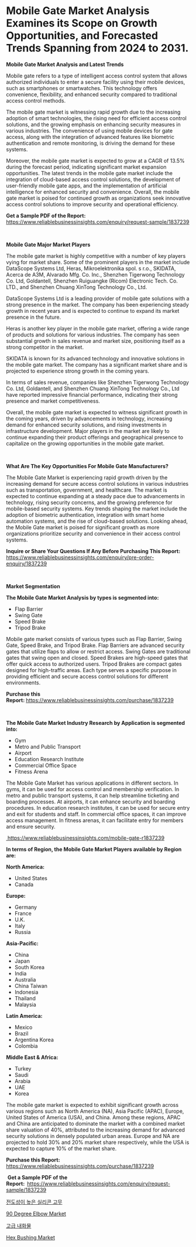 <p><h1>Mobile Gate Market Analysis Examines its Scope on Growth Opportunities, and Forecasted Trends Spanning from 2024 to 2031.</h1></p><p><strong>Mobile Gate Market Analysis and Latest Trends</strong></p>
<p><p>Mobile gate refers to a type of intelligent access control system that allows authorized individuals to enter a secure facility using their mobile devices, such as smartphones or smartwatches. This technology offers convenience, flexibility, and enhanced security compared to traditional access control methods.</p><p>The mobile gate market is witnessing rapid growth due to the increasing adoption of smart technologies, the rising need for efficient access control solutions, and the growing emphasis on enhancing security measures in various industries. The convenience of using mobile devices for gate access, along with the integration of advanced features like biometric authentication and remote monitoring, is driving the demand for these systems.</p><p>Moreover, the mobile gate market is expected to grow at a CAGR of 13.5% during the forecast period, indicating significant market expansion opportunities. The latest trends in the mobile gate market include the integration of cloud-based access control solutions, the development of user-friendly mobile gate apps, and the implementation of artificial intelligence for enhanced security and convenience. Overall, the mobile gate market is poised for continued growth as organizations seek innovative access control solutions to improve security and operational efficiency.</p></p>
<p><strong>Get a Sample PDF of the Report:&nbsp;</strong> <a href="https://www.reliablebusinessinsights.com/enquiry/request-sample/1837239">https://www.reliablebusinessinsights.com/enquiry/request-sample/1837239</a></p>
<p>&nbsp;</p>
<p><strong>Mobile Gate Major Market Players</strong></p>
<p><p>The mobile gate market is highly competitive with a number of key players vying for market share. Some of the prominent players in the market include DataScope Systems Ltd, Heras, Mikroelektronika spol. s r.o., SKIDATA, Acerca de A3M, Alvarado Mfg. Co. Inc., Shenzhen Tigerwong Technology Co. Ltd, Goldantell, Shenzhen Ruiguangke (Ricom) Electronic Tech. Co. LTD., and Shenzhen Chuang XinTong Technology Co., Ltd.</p><p>DataScope Systems Ltd is a leading provider of mobile gate solutions with a strong presence in the market. The company has been experiencing steady growth in recent years and is expected to continue to expand its market presence in the future.</p><p>Heras is another key player in the mobile gate market, offering a wide range of products and solutions for various industries. The company has seen substantial growth in sales revenue and market size, positioning itself as a strong competitor in the market.</p><p>SKIDATA is known for its advanced technology and innovative solutions in the mobile gate market. The company has a significant market share and is projected to experience strong growth in the coming years.</p><p>In terms of sales revenue, companies like Shenzhen Tigerwong Technology Co. Ltd, Goldantell, and Shenzhen Chuang XinTong Technology Co., Ltd have reported impressive financial performance, indicating their strong presence and market competitiveness.</p><p>Overall, the mobile gate market is expected to witness significant growth in the coming years, driven by advancements in technology, increasing demand for enhanced security solutions, and rising investments in infrastructure development. Major players in the market are likely to continue expanding their product offerings and geographical presence to capitalize on the growing opportunities in the mobile gate market.</p></p>
<p>&nbsp;</p>
<p><strong>What Are The Key Opportunities For Mobile Gate Manufacturers?</strong></p>
<p><p>The Mobile Gate Market is experiencing rapid growth driven by the increasing demand for secure access control solutions in various industries such as transportation, government, and healthcare. The market is expected to continue expanding at a steady pace due to advancements in technology, rising security concerns, and the growing preference for mobile-based security systems. Key trends shaping the market include the adoption of biometric authentication, integration with smart home automation systems, and the rise of cloud-based solutions. Looking ahead, the Mobile Gate market is poised for significant growth as more organizations prioritize security and convenience in their access control systems.</p></p>
<p><strong>Inquire or Share Your Questions If Any Before Purchasing This Report:</strong> <a href="https://www.reliablebusinessinsights.com/enquiry/pre-order-enquiry/1837239">https://www.reliablebusinessinsights.com/enquiry/pre-order-enquiry/1837239</a></p>
<p>&nbsp;</p>
<p><strong>Market Segmentation</strong></p>
<p><strong>The Mobile Gate Market Analysis by types is segmented into:</strong></p>
<p><ul><li>Flap Barrier</li><li>Swing Gate</li><li>Speed Brake</li><li>Tripod Brake</li></ul></p>
<p><p>Mobile gate market consists of various types such as Flap Barrier, Swing Gate, Speed Brake, and Tripod Brake. Flap Barriers are advanced security gates that utilize flaps to allow or restrict access. Swing Gates are traditional gates that swing open and closed. Speed Brakes are high-speed gates that offer quick access to authorized users. Tripod Brakes are compact gates designed for high-traffic areas. Each type serves a specific purpose in providing efficient and secure access control solutions for different environments.</p></p>
<p><strong>Purchase this Report:&nbsp;</strong><a href="https://www.reliablebusinessinsights.com/purchase/1837239">https://www.reliablebusinessinsights.com/purchase/1837239</a></p>
<p>&nbsp;</p>
<p><strong>The Mobile Gate Market Industry Research by Application is segmented into:</strong></p>
<p><ul><li>Gym</li><li>Metro and Public Transport</li><li>Airport</li><li>Education Research Institute</li><li>Commercial Office Space</li><li>Fitness Arena</li></ul></p>
<p><p>The Mobile Gate Market has various applications in different sectors. In gyms, it can be used for access control and membership verification. In metro and public transport systems, it can help streamline ticketing and boarding processes. At airports, it can enhance security and boarding procedures. In education research institutes, it can be used for secure entry and exit for students and staff. In commercial office spaces, it can improve access management. In fitness arenas, it can facilitate entry for members and ensure security.</p></p>
<p><a href="https://www.reliablebusinessinsights.com/mobile-gate-r1837239">&nbsp;https://www.reliablebusinessinsights.com/mobile-gate-r1837239</a></p>
<p><strong>In terms of Region, the Mobile Gate Market Players available by Region are:</strong></p>
<p>
    <p> <strong> North America: </strong>
        <ul>
            <li>United States</li>
            <li>Canada</li>
        </ul>
        </p> 
    <p> <strong> Europe: </strong>
        <ul>
            <li>Germany</li>
            <li>France</li>
            <li>U.K.</li>
            <li>Italy</li>
            <li>Russia</li>
        </ul>
        </p> 
    <p> <strong> Asia-Pacific: </strong>
        <ul>
            <li>China</li>
            <li>Japan</li>
            <li>South Korea</li>
            <li>India</li>
            <li>Australia</li>
            <li>China Taiwan</li>
            <li>Indonesia</li>
            <li>Thailand</li>
            <li>Malaysia</li>
        </ul>
        </p> 
    <p> <strong> Latin America: </strong>
        <ul>
            <li>Mexico</li>
            <li>Brazil</li>
            <li>Argentina Korea</li>
            <li>Colombia</li>
        </ul>
        </p> 
    <p> <strong> Middle East & Africa: </strong>
        <ul>
            <li>Turkey</li>
            <li>Saudi</li>
            <li>Arabia</li>
            <li>UAE</li>
            <li>Korea</li>
        </ul>
    </p>
    </p>
<p><p>The mobile gate market is expected to exhibit significant growth across various regions such as North America (NA), Asia Pacific (APAC), Europe, United States of America (USA), and China. Among these regions, APAC and China are anticipated to dominate the market with a combined market share valuation of 40%, attributed to the increasing demand for advanced security solutions in densely populated urban areas. Europe and NA are projected to hold 30% and 20% market share respectively, while the USA is expected to capture 10% of the market share.</p></p>
<p><strong>Purchase this Report: </strong><a href="https://www.reliablebusinessinsights.com/purchase/1837239">https://www.reliablebusinessinsights.com/purchase/1837239</a></p>
<p>&nbsp;<strong>Get a Sample PDF of the Report:&nbsp;&nbsp;</strong><a href="https://www.reliablebusinessinsights.com/enquiry/request-sample/1837239">https://www.reliablebusinessinsights.com/enquiry/request-sample/1837239</a></p>
<p><strong></strong></p>
<p><p><a href="https://github.com/njolsky1/Market-Research-Report-List-1/blob/main/7214536171925.md">전도성이 높은 실리콘 고무</a></p><p><a href="https://github.com/biheemgalvinlouises6hokrh3h/Market-Research-Report-List-3/blob/main/90-degree-elbow-market.md">90 Degree Elbow Market</a></p><p><a href="https://github.com/tasfiyaj85/Market-Research-Report-List-1/blob/main/7611606171926.md">고급 내화물</a></p><p><a href="https://github.com/IzaiahBartell/Market-Research-Report-List-1/blob/main/hex-bushing-market.md">Hex Bushing Market</a></p></p>